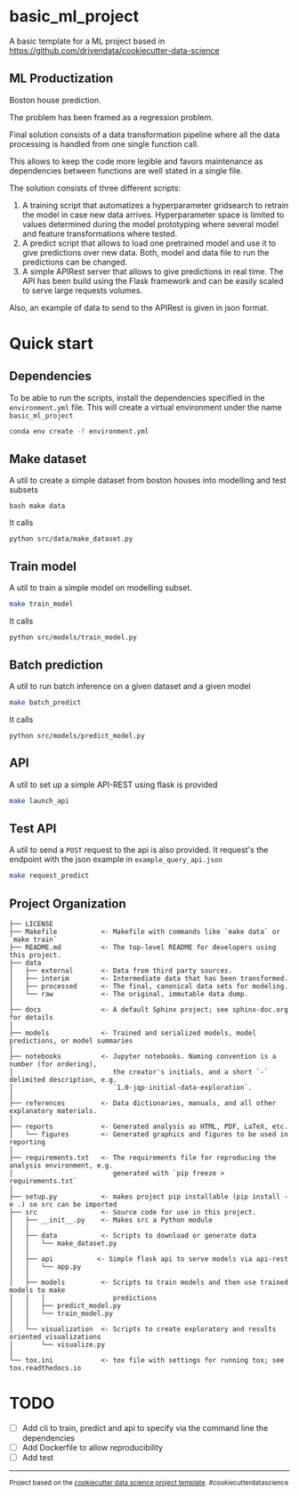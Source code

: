 basic_ml_project
==============================

A basic template for a ML project based in https://github.com/drivendata/cookiecutter-data-science

ML Productization
-----------------
Boston house prediction.

The problem has been framed as a regression problem.

Final solution consists of a data transformation pipeline where all the data processing is handled from one single function call.

This allows to keep the code more legible and favors maintenance as dependencies between functions are well stated in a single file.

The solution consists of three different scripts:

1. A training script that automatizes a hyperparameter gridsearch to retrain the model in case new data arrives. Hyperparameter space is limited to values determined during the model prototyping where several model and feature transformations where tested.
1. A predict script that allows to load one pretrained model and use it to give predictions over new data. Both, model and data file to run the predictions can be changed.
1. A simple APIRest server that allows to give predictions in real time. The API has been build using the Flask framework and can be easily scaled to serve large requests volumes.

Also, an example of data to send to the APIRest is given in json format.


Quick start
===========

Dependencies
------------
To be able to run the scripts, install the dependencies specified in the `environment.yml` file. This will create
a virtual environment under the name `basic_ml_project`

```bash
conda env create -f environment.yml
```

Make dataset
------------
A util to create a simple dataset from boston houses into modelling and test subsets

`bash make data`

It calls

`python src/data/make_dataset.py`


Train model
-----------

A util to train a simple model on modelling subset.

```bash
make train_model
```

It calls

`python src/models/train_model.py`


Batch prediction
----------------

A util to run batch inference on a given dataset and a given model

```bash
make batch_predict
```

It calls

`python src/models/predict_model.py`

API
---
A util to set up a simple API-REST using flask is provided

```bash
make launch_api
```

Test API
--------
A util to send a `POST` request to the api is also provided. It request's the endpoint with the json example
in `example_query_api.json`


```bash
make request_predict
```

Project Organization
--------------------

    ├── LICENSE
    ├── Makefile           <- Makefile with commands like `make data` or `make train`
    ├── README.md          <- The top-level README for developers using this project.
    ├── data
    │   ├── external       <- Data from third party sources.
    │   ├── interim        <- Intermediate data that has been transformed.
    │   ├── processed      <- The final, canonical data sets for modeling.
    │   └── raw            <- The original, immutable data dump.
    │
    ├── docs               <- A default Sphinx project; see sphinx-doc.org for details
    │
    ├── models             <- Trained and serialized models, model predictions, or model summaries
    │
    ├── notebooks          <- Jupyter notebooks. Naming convention is a number (for ordering),
    │                         the creator's initials, and a short `-` delimited description, e.g.
    │                         `1.0-jqp-initial-data-exploration`.
    │
    ├── references         <- Data dictionaries, manuals, and all other explanatory materials.
    │
    ├── reports            <- Generated analysis as HTML, PDF, LaTeX, etc.
    │   └── figures        <- Generated graphics and figures to be used in reporting
    │
    ├── requirements.txt   <- The requirements file for reproducing the analysis environment, e.g.
    │                         generated with `pip freeze > requirements.txt`
    │
    ├── setup.py           <- makes project pip installable (pip install -e .) so src can be imported
    ├── src                <- Source code for use in this project.
    │   ├── __init__.py    <- Makes src a Python module
    │   │
    │   ├── data           <- Scripts to download or generate data
    │   │   └── make_dataset.py
    │   │
    │   ├── api           <- Simple flask api to serve models via api-rest
    │   │   └── app.py
    │   │
    │   ├── models         <- Scripts to train models and then use trained models to make
    │   │   │                 predictions
    │   │   ├── predict_model.py
    │   │   └── train_model.py
    │   │
    │   └── visualization  <- Scripts to create exploratory and results oriented visualizations
    │       └── visualize.py
    │
    └── tox.ini            <- tox file with settings for running tox; see tox.readthedocs.io


TODO
====
- [ ] Add cli to train, predict and api to specify via the command line the dependencies
- [ ] Add Dockerfile to allow reproducibility
- [ ] Add test
--------

<p><small>Project based on the <a target="_blank" href="https://drivendata.github.io/cookiecutter-data-science/">cookiecutter data science project template</a>. #cookiecutterdatascience</small></p>

